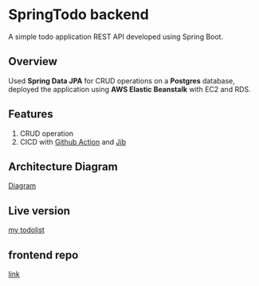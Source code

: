 # SpringTodo backend
A simple todo application REST API developed using Spring Boot.

## Overview
Used **Spring Data JPA** for CRUD operations on a **Postgres** database, deployed the application using **AWS Elastic Beanstalk** with EC2 and RDS.

## Features
1. CRUD operation
2. CICD with [Github Action](https://github.com/features/actions) and [Jib](https://github.com/GoogleContainerTools/jib#readme)

## Architecture Diagram
[Diagram](https://asset.cloudinary.com/yilin1234/cc4ff5421104eb7ef191133eac54663d)

## Live version
[my todolist](https://amazing-kashata-3786cd.netlify.app/)

## frontend repo
[link](https://github.com/yi-lin-1234/todolist-app)


